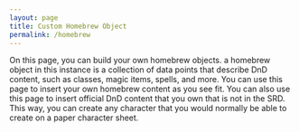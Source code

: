```yaml
---
layout: page
title: Custom Homebrew Object
permalink: /homebrew
---
```


On this page, you can build your own homebrew objects. a homebrew object in this instance is a collection of data points that describe DnD content, such as classes, magic items, spells, and more. You can use this page to insert your own homebrew content as you see fit. You can also use this page to insert official DnD content that you own that is not in the SRD. This way, you can create any character that you would normally be able to create on a paper character sheet.

<h2 is="homebrew-object-form-heading"></h2>

<script type="module" src="{{ '/src/store/load-globals.js' | relative_url }}"></script>

<script type="module">
    import { loadPage } from "{{ '/src/load-page.js' | relative_url }}";
    loadPage();
</script>

<script type="module" src="{{ '/src/register-components.js' | relative_url }}"></script>

<script type="module" src="{{ '/src/features/homebrew/editor/load-form.js' | relative_url }}"></script>
